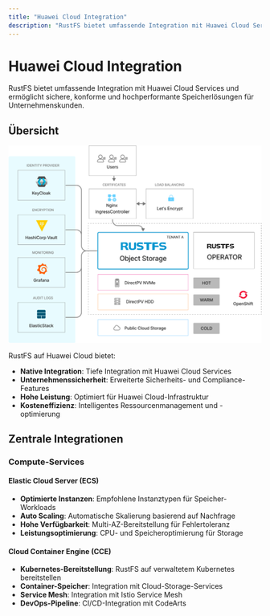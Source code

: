 ```yaml
---
title: "Huawei Cloud Integration"
description: "RustFS bietet umfassende Integration mit Huawei Cloud Services für sichere, konforme und hochperformante Speicherlösungen"
---
```


# Huawei Cloud Integration

RustFS bietet umfassende Integration mit Huawei Cloud Services und ermöglicht sichere, konforme und hochperformante Speicherlösungen für Unternehmenskunden.

## Übersicht

![Huawei Cloud Integration](./images/sec1-1.png)

RustFS auf Huawei Cloud bietet:

- **Native Integration**: Tiefe Integration mit Huawei Cloud Services
- **Unternehmenssicherheit**: Erweiterte Sicherheits- und Compliance-Features
- **Hohe Leistung**: Optimiert für Huawei Cloud-Infrastruktur
- **Kosteneffizienz**: Intelligentes Ressourcenmanagement und -optimierung

## Zentrale Integrationen

### Compute-Services

#### Elastic Cloud Server (ECS)

- **Optimierte Instanzen**: Empfohlene Instanztypen für Speicher-Workloads
- **Auto Scaling**: Automatische Skalierung basierend auf Nachfrage
- **Hohe Verfügbarkeit**: Multi-AZ-Bereitstellung für Fehlertoleranz
- **Leistungsoptimierung**: CPU- und Speicheroptimierung für Storage

#### Cloud Container Engine (CCE)

- **Kubernetes-Bereitstellung**: RustFS auf verwaltetem Kubernetes bereitstellen
- **Container-Speicher**: Integration mit Cloud-Storage-Services
- **Service Mesh**: Integration mit Istio Service Mesh
- **DevOps-Pipeline**: CI/CD-Integration mit CodeArts

